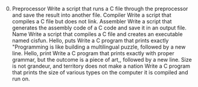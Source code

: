 0. Preprocessor
Write a script that runs a C file through the preprocessor and save the result into another file.
 Compiler
Write a script that compiles a C file but does not link.
Assembler
Write a script that generates the assembly code of a C code and save it in an output file.
Name
Write a script that compiles a C file and creates an executable named cisfun.
Hello, puts
Write a C program that prints exactly "Programming is like building a multilingual puzzle, followed by a new line.
Hello, print
Write a C program that prints exactly with proper grammar, but the outcome is a piece of art,, followed by a new line.
Size is not grandeur, and territory does not make a nation
Write a C program that prints the size of various types on the computer it is compiled and run on.


